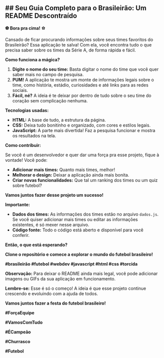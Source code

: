 ## **## Seu Guia Completo para o Brasileirão: Um README Descontraído**

**⚽ Bora pra cima!** ⚽

Cansado de ficar procurando informações sobre seus times favoritos do Brasileirão? Essa aplicação te salva! Com ela, você encontra tudo o que precisa saber sobre os times da Série A, de forma rápida e fácil. 

**Como funciona a mágica?**

1. **Digite o nome do seu time:** Basta digitar o nome do time que você quer saber mais no campo de pesquisa.
2. **PUM!** A aplicação te mostra um monte de informações legais sobre o time, como história, estádio, curiosidades e até links para as redes sociais.
3. **Fácil, né?** A ideia é te deixar por dentro de tudo sobre o seu time do coração sem complicação nenhuma.

**Tecnologias usadas:**

* **HTML:** A base de tudo, a estrutura da página.
* **CSS:** Deixa tudo bonitinho e organizado, com cores e estilos legais.
* **JavaScript:** A parte mais divertida! Faz a pesquisa funcionar e mostra os resultados na tela.

**Como contribuir:**

Se você é um desenvolvedor e quer dar uma força pra esse projeto, fique à vontade! Você pode:

* **Adicionar mais times:** Quanto mais times, melhor!
* **Melhorar o design:** Deixar a aplicação ainda mais bonita.
* **Criar novas funcionalidades:** Que tal um ranking dos times ou um quiz sobre futebol?

**Vamos juntos fazer desse projeto um sucesso!**

**Importante:**

* **Dados dos times:** As informações dos times estão no arquivo `dados.js`. Se você quiser adicionar mais times ou editar as informações existentes, é só mexer nesse arquivo.
* **Código fonte:** Todo o código está aberto e disponível para você conferir.

**Então, o que está esperando?** 

**Clone o repositório e comece a explorar o mundo do futebol brasileiro!** 

**#brasileirão #futebol #webdev #javascript #html #css #torcida**

**Observação:** Para deixar o README ainda mais legal, você pode adicionar imagens ou GIFs da sua aplicação em funcionamento. 

**Lembre-se:** Esse é só o começo! A ideia é que esse projeto continue crescendo e evoluindo com a ajuda de todos.

**Vamos juntos fazer a festa do futebol brasileiro!** 

**#ForçaEquipe** 

**#VamosComTudo**

**#ÉCampeão** 

**#Churrasco** 

**#Futebol** 

